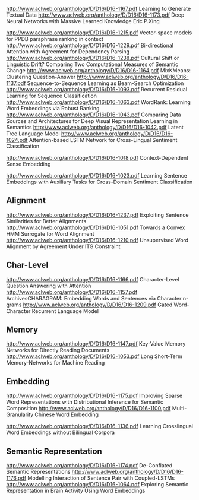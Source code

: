 http://www.aclweb.org/anthology/D/D16/D16-1167.pdf Learning to Generate Textual Data
http://www.aclweb.org/anthology/D/D16/D16-1173.pdf Deep Neural Networks with Massive Learned Knowledge Eric P.Xing

http://www.aclweb.org/anthology/D/D16/D16-1215.pdf Vector-space models for PPDB paraphrase ranking in context
http://www.aclweb.org/anthology/D/D16/D16-1229.pdf Bi-directional Attention with Agreement for Dependency Parsing
http://www.aclweb.org/anthology/D/D16/D16-1238.pdf Cultural Shift or Linguistic Drift? Comparing Two Computational Measures of Semantic Change
http://www.aclweb.org/anthology/D/D16/D16-1164.pdf MixKMeans: Clustering Question-Answer 
http://www.aclweb.org/anthology/D/D16/D16-1137.pdf Sequence-to-Sequence Learning as Beam-Search Optimization
http://www.aclweb.org/anthology/D/D16/D16-1093.pdf Recurrent Residual Learning for Sequence Classification
http://www.aclweb.org/anthology/D/D16/D16-1063.pdf WordRank: Learning Word Embeddings via Robust Ranking
http://www.aclweb.org/anthology/D/D16/D16-1043.pdf Comparing Data Sources and Architectures for Deep Visual Representation Learning in Semantics
http://www.aclweb.org/anthology/D/D16/D16-1042.pdf Latent Tree Language Model
http://www.aclweb.org/anthology/D/D16/D16-1024.pdf Attention-based LSTM Network for Cross-Lingual Sentiment Classification

http://www.aclweb.org/anthology/D/D16/D16-1018.pdf Context-Dependent Sense Embedding

http://www.aclweb.org/anthology/D/D16/D16-1023.pdf Learning Sentence Embeddings with Auxiliary Tasks for Cross-Domain Sentiment Classification

## Alignment
http://www.aclweb.org/anthology/D/D16/D16-1237.pdf Exploiting Sentence Similarities for Better Alignments
http://www.aclweb.org/anthology/D/D16/D16-1051.pdf Towards a Convex HMM Surrogate for Word Alignment
http://www.aclweb.org/anthology/D/D16/D16-1210.pdf Unsupervised Word Alignment by Agreement Under ITG Constraint

## Char-Level
http://www.aclweb.org/anthology/D/D16/D16-1166.pdf Character-Level Question Answering with Attention
http://www.aclweb.org/anthology/D/D16/D16-1157.pdf ArchivesCHARAGRAM: Embedding Words and Sentences via Character n-grams
http://www.aclweb.org/anthology/D/D16/D16-1209.pdf Gated Word-Character Recurrent Language Model

## Memory
http://www.aclweb.org/anthology/D/D16/D16-1147.pdf Key-Value Memory Networks for Directly Reading Documents
http://www.aclweb.org/anthology/D/D16/D16-1053.pdf Long Short-Term Memory-Networks for Machine Reading

## Embedding
http://www.aclweb.org/anthology/D/D16/D16-1175.pdf Improving Sparse Word Representations with Distributional Inference for Semantic Composition
http://www.aclweb.org/anthology/D/D16/D16-1100.pdf Multi-Granularity Chinese Word Embedding

http://www.aclweb.org/anthology/D/D16/D16-1136.pdf Learning Crosslingual Word Embeddings without Bilingual Corpora

## Semantic Representation
http://www.aclweb.org/anthology/D/D16/D16-1174.pdf De-Conflated Semantic Representations
http://www.aclweb.org/anthology/D/D16/D16-1176.pdf Modelling Interaction of Sentence Pair with Coupled-LSTMs
http://www.aclweb.org/anthology/D/D16/D16-1064.pdf Exploring Semantic Representation in Brain Activity Using Word Embeddings
